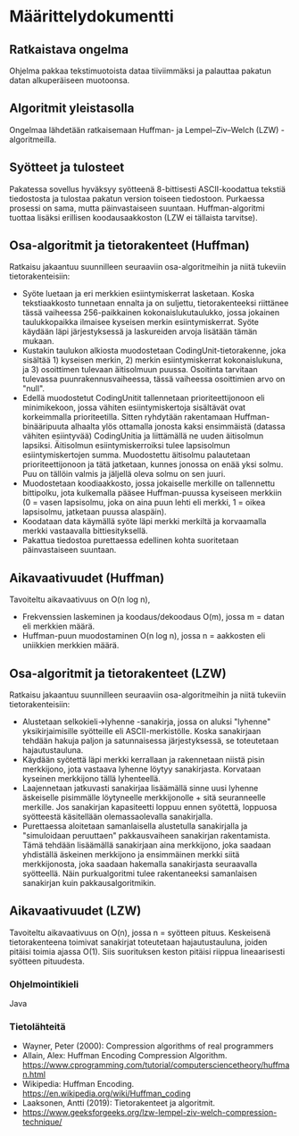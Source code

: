 # Määrittelydokumentti

## Ratkaistava ongelma
Ohjelma pakkaa tekstimuotoista dataa tiiviimmäksi ja palauttaa pakatun datan alkuperäiseen muotoonsa.

## Algoritmit yleistasolla
Ongelmaa lähdetään ratkaisemaan Huffman- ja Lempel–Ziv–Welch (LZW) -algoritmeilla.

## Syötteet ja tulosteet
Pakatessa sovellus hyväksyy syötteenä 8-bittisesti ASCII-koodattua tekstiä tiedostosta ja tulostaa pakatun version toiseen  tiedostoon. Purkaessa prosessi on sama, mutta päinvastaiseen suuntaan. Huffman-algoritmi tuottaa lisäksi erillisen koodausaakkoston (LZW ei tällaista tarvitse).

## Osa-algoritmit ja tietorakenteet (Huffman)
Ratkaisu jakaantuu suunnilleen seuraaviin osa-algoritmeihin ja niitä tukeviin tietorakenteisiin:

* Syöte luetaan ja eri merkkien esiintymiskerrat lasketaan. Koska tekstiaakkosto tunnetaan ennalta ja on suljettu, tietorakenteeksi riittänee tässä vaiheessa 256-paikkainen kokonaislukutaulukko, jossa jokainen taulukkopaikka ilmaisee kyseisen merkin esiintymiskerrat. Syöte käydään läpi järjestyksessä ja laskureiden arvoja lisätään tämän mukaan.
* Kustakin taulukon alkiosta muodostetaan CodingUnit-tietorakenne, joka sisältää 1) kyseisen merkin, 2) merkin esiintymiskerrat  kokonaislukuna, ja 3) osoittimen tulevaan äitisolmuun puussa. Osoitinta tarvitaan tulevassa puunrakennusvaiheessa, tässä vaiheessa osoittimien arvo on "null".
* Edellä muodostetut CodingUnitit tallennetaan prioriteettijonoon eli minimikekoon, jossa vähiten esiintymiskertoja sisältävät  ovat korkeimmalla prioriteetilla. Sitten ryhdytään rakentamaan Huffman-binääripuuta alhaalta ylös ottamalla jonosta kaksi ensimmäistä (datassa vähiten esiintyvää) CodingUnitia ja liittämällä ne uuden äitisolmun lapsiksi. Äitisolmun esiintymiskerroiksi tulee lapsisolmun esiintymiskertojen summa. Muodostettu äitisolmu palautetaan prioriteettijonoon ja tätä jatketaan, kunnes jonossa on enää yksi solmu. Puu on tällöin valmis ja jäljellä oleva solmu on sen juuri.
* Muodostetaan koodiaakkosto, jossa jokaiselle merkille on tallennettu bittipolku, jota kulkemalla pääsee Huffman-puussa kyseiseen merkkiin (0 = vasen lapsisolmu, joka on aina puun lehti eli merkki, 1 = oikea lapsisolmu, jatketaan puussa alaspäin).
* Koodataan data käymällä syöte läpi merkki merkiltä ja korvaamalla merkki vastaavalla bittiesityksellä.
* Pakattua tiedostoa purettaessa edellinen kohta suoritetaan päinvastaiseen suuntaan.

## Aikavaativuudet (Huffman)
Tavoiteltu aikavaativuus on O(n log n), 
* Frekvenssien laskeminen ja koodaus/dekoodaus O(m), jossa m = datan eli merkkien määrä.
* Huffman-puun muodostaminen O(n log n), jossa n = aakkosten eli uniikkien merkkien määrä.

## Osa-algoritmit ja tietorakenteet (LZW)
Ratkaisu jakaantuu suunnilleen seuraaviin osa-algoritmeihin ja niitä tukeviin tietorakenteisiin:
* Alustetaan selkokieli->lyhenne -sanakirja, jossa on aluksi "lyhenne" yksikirjaimisille syötteille eli ASCII-merkistölle. Koska sanakirjaan tehdään hakuja paljon ja satunnaisessa järjestyksessä, se toteutetaan hajautustauluna.
* Käydään syötettä läpi merkki kerrallaan ja rakennetaan niistä pisin merkkijono, jota vastaava lyhenne löytyy sanakirjasta. Korvataan kyseinen merkkijono tällä lyhenteellä.
* Laajennetaan jatkuvasti sanakirjaa lisäämällä sinne uusi lyhenne äskeiselle pisimmälle löytyneelle merkkijonolle + sitä seuranneelle merkille. Jos sanakirjan kapasiteetti loppuu ennen syötettä, loppuosa syötteestä käsitellään olemassaolevalla sanakirjalla.
* Purettaessa aloitetaan samanlaisella alustetulla sanakirjalla ja "simuloidaan peruuttaen" pakkausvaiheen sanakirjan rakentamista. Tämä tehdään lisäämällä sanakirjaan aina merkkijono, joka saadaan yhdiställä äskeinen merkkijono ja ensimmäinen merkki siitä merkkijonosta, joka saadaan hakemalla sanakirjasta seuraavalla syötteellä. Näin purkualgoritmi tulee rakentaneeksi samanlaisen sanakirjan kuin pakkausalgoritmikin.

## Aikavaativuudet (LZW)
Tavoiteltu aikavaativuus on O(n), jossa n = syötteen pituus. Keskeisenä tietorakenteena toimivat sanakirjat toteutetaan hajautustauluna, joiden pitäisi toimia ajassa O(1). Siis suorituksen keston pitäisi riippua lineaarisesti syötteen pituudesta.

### Ohjelmointikieli
Java

### Tietolähteitä
* Wayner, Peter (2000): Compression algorithms of real programmers
* Allain, Alex: Huffman Encoding Compression Algorithm. https://www.cprogramming.com/tutorial/computersciencetheory/huffman.html
* Wikipedia: Huffman Encoding. https://en.wikipedia.org/wiki/Huffman_coding
* Laaksonen, Antti (2019): Tietorakenteet ja algoritmit.
* https://www.geeksforgeeks.org/lzw-lempel-ziv-welch-compression-technique/
